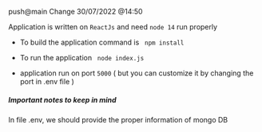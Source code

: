 push@main Change 30/07/2022 @14:50

Application is written on ```ReactJs``` and need ```node 14``` run properly 

- To build the application command is ```  npm install ```

- To run the application ```  node index.js ```

- application run on port ``` 5000 ``` ( but you can customize it by changing the port in .env file )

##### Important notes to keep in mind 

In file .env, we should provide the proper information of mongo DB
